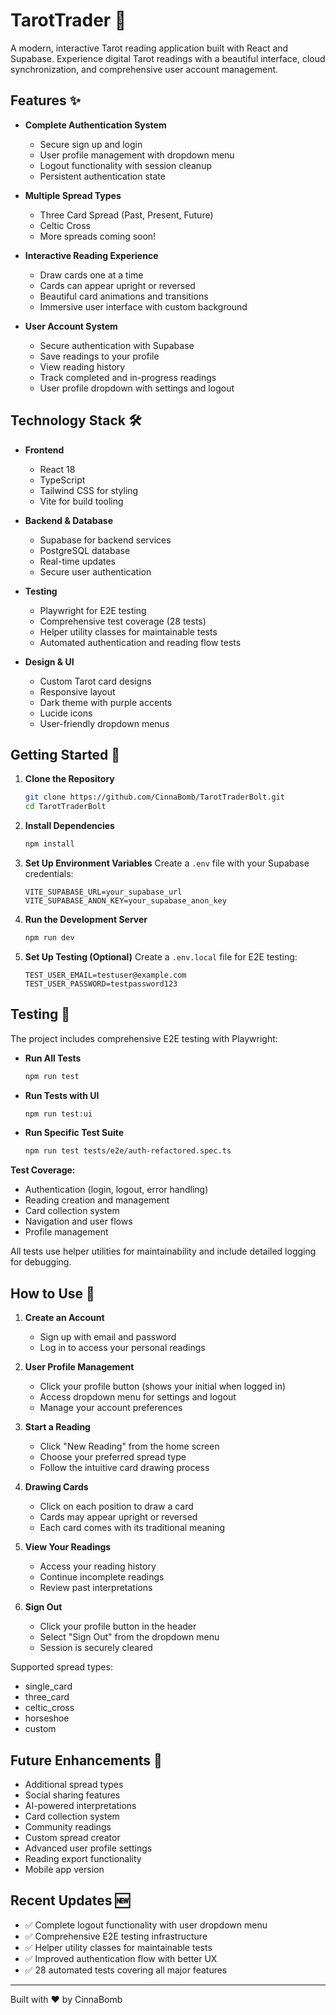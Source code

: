 # TarotTrader 🌟

A modern, interactive Tarot reading application built with React and Supabase. Experience digital Tarot readings with a beautiful interface, cloud synchronization, and comprehensive user account management.

## Features ✨

- **Complete Authentication System**
  - Secure sign up and login
  - User profile management with dropdown menu
  - Logout functionality with session cleanup
  - Persistent authentication state

- **Multiple Spread Types**
  - Three Card Spread (Past, Present, Future)
  - Celtic Cross
  - More spreads coming soon!

- **Interactive Reading Experience**
  - Draw cards one at a time
  - Cards can appear upright or reversed
  - Beautiful card animations and transitions
  - Immersive user interface with custom background

- **User Account System**
  - Secure authentication with Supabase
  - Save readings to your profile
  - View reading history
  - Track completed and in-progress readings
  - User profile dropdown with settings and logout

## Technology Stack 🛠️

- **Frontend**
  - React 18
  - TypeScript
  - Tailwind CSS for styling
  - Vite for build tooling

- **Backend & Database**
  - Supabase for backend services
  - PostgreSQL database
  - Real-time updates
  - Secure user authentication

- **Testing**
  - Playwright for E2E testing
  - Comprehensive test coverage (28 tests)
  - Helper utility classes for maintainable tests
  - Automated authentication and reading flow tests

- **Design & UI**
  - Custom Tarot card designs
  - Responsive layout
  - Dark theme with purple accents
  - Lucide icons
  - User-friendly dropdown menus

## Getting Started 🚀

1. **Clone the Repository**
   ```bash
   git clone https://github.com/CinnaBomb/TarotTraderBolt.git
   cd TarotTraderBolt
   ```

2. **Install Dependencies**
   ```bash
   npm install
   ```

3. **Set Up Environment Variables**
   Create a `.env` file with your Supabase credentials:
   ```env
   VITE_SUPABASE_URL=your_supabase_url
   VITE_SUPABASE_ANON_KEY=your_supabase_anon_key
   ```

4. **Run the Development Server**
   ```bash
   npm run dev
   ```

5. **Set Up Testing (Optional)**
   Create a `.env.local` file for E2E testing:
   ```env
   TEST_USER_EMAIL=testuser@example.com
   TEST_USER_PASSWORD=testpassword123
   ```

## Testing 🧪

The project includes comprehensive E2E testing with Playwright:

- **Run All Tests**
  ```bash
  npm run test
  ```

- **Run Tests with UI**
  ```bash
  npm run test:ui
  ```

- **Run Specific Test Suite**
  ```bash
  npm run test tests/e2e/auth-refactored.spec.ts
  ```

**Test Coverage:**
- Authentication (login, logout, error handling)
- Reading creation and management
- Card collection system
- Navigation and user flows
- Profile management

All tests use helper utilities for maintainability and include detailed logging for debugging.

## How to Use 📖

1. **Create an Account**
   - Sign up with email and password
   - Log in to access your personal readings

2. **User Profile Management**
   - Click your profile button (shows your initial when logged in)
   - Access dropdown menu for settings and logout
   - Manage your account preferences

3. **Start a Reading**
   - Click "New Reading" from the home screen
   - Choose your preferred spread type
   - Follow the intuitive card drawing process

4. **Drawing Cards**
   - Click on each position to draw a card
   - Cards may appear upright or reversed
   - Each card comes with its traditional meaning

5. **View Your Readings**
   - Access your reading history
   - Continue incomplete readings
   - Review past interpretations

6. **Sign Out**
   - Click your profile button in the header
   - Select "Sign Out" from the dropdown menu
   - Session is securely cleared

Supported spread types:
- single_card
- three_card
- celtic_cross
- horseshoe
- custom

## Future Enhancements 🔮

- Additional spread types
- Social sharing features
- AI-powered interpretations
- Card collection system
- Community readings
- Custom spread creator
- Advanced user profile settings
- Reading export functionality
- Mobile app version

## Recent Updates 🆕

- ✅ Complete logout functionality with user dropdown menu
- ✅ Comprehensive E2E testing infrastructure
- ✅ Helper utility classes for maintainable tests
- ✅ Improved authentication flow with better UX
- ✅ 28 automated tests covering all major features

---

Built with ❤️ by CinnaBomb